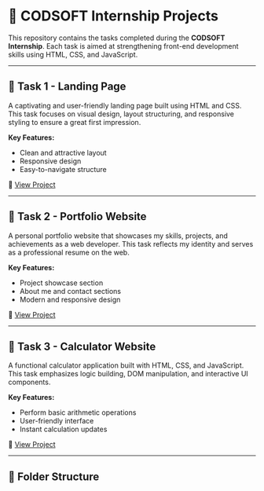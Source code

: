 # 💼 CODSOFT Internship Projects

This repository contains the tasks completed during the **CODSOFT Internship**. Each task is aimed at strengthening front-end development skills using HTML, CSS, and JavaScript.

---

## 📄 Task 1 - Landing Page

A captivating and user-friendly landing page built using HTML and CSS. This task focuses on visual design, layout structuring, and responsive styling to ensure a great first impression.

**Key Features:**
- Clean and attractive layout
- Responsive design
- Easy-to-navigate structure

🔗 [View Project](./landingpage)

---

## 📁 Task 2 - Portfolio Website

A personal portfolio website that showcases my skills, projects, and achievements as a web developer. This task reflects my identity and serves as a professional resume on the web.

**Key Features:**
- Project showcase section
- About me and contact sections
- Modern and responsive design

🔗 [View Project](./portfolio)

---

## 🧮 Task 3 - Calculator Website

A functional calculator application built with HTML, CSS, and JavaScript. This task emphasizes logic building, DOM manipulation, and interactive UI components.

**Key Features:**
- Perform basic arithmetic operations
- User-friendly interface
- Instant calculation updates

🔗 [View Project](./calculator)

---

## 📌 Folder Structure

